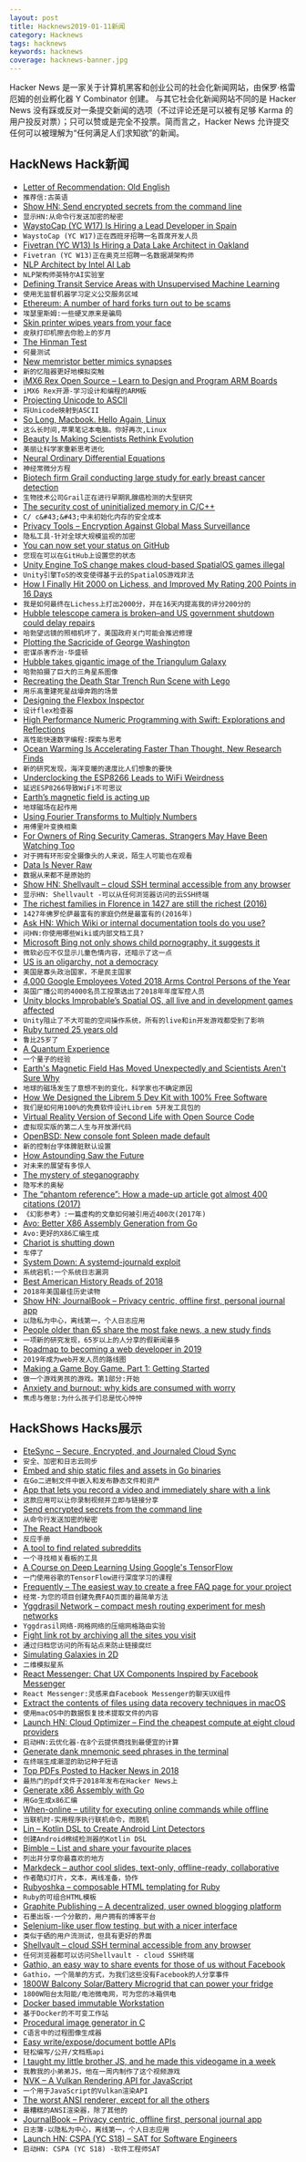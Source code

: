 ```yaml
---
layout: post
title: Hacknews2019-01-11新闻
category: Hacknews
tags: hacknews
keywords: hacknews
coverage: hacknews-banner.jpg
---
```


Hacker News 是一家关于计算机黑客和创业公司的社会化新闻网站，由保罗·格雷厄姆的创业孵化器 Y Combinator 创建。
与其它社会化新闻网站不同的是 Hacker News 没有踩或反对一条提交新闻的选项（不过评论还是可以被有足够 Karma 的用户投反对票）；只可以赞或是完全不投票。简而言之，Hacker News 允许提交任何可以被理解为“任何满足人们求知欲”的新闻。

## HackNews Hack新闻


- [Letter of Recommendation: Old English](https://www.nytimes.com/2019/01/04/magazine/letter-of-recommendation-old-english.html)
- `推荐信:古英语`
- [Show HN: Send encrypted secrets from the command line](https://www.fluidkeys.com/blog/release-0-3-send-encrypted-secrets/)
- `显示HN:从命令行发送加密的秘密`
- [WaystoCap (YC W17) Is Hiring a Lead Developer in Spain](https://careers.waystocap.com/p/4a0e303397bd-lead-software-engineer)
- `WaystoCap (YC W17)正在西班牙招聘一名首席开发人员`
- [Fivetran (YC W13) Is Hiring a Data Lake Architect in Oakland](https://jobs.lever.co/fivetran/04ad9d64-c158-40cf-b3f3-e9440cad7291)
- `Fivetran (YC W13)正在奥克兰招聘一名数据湖架构师`
- [NLP Architect by Intel AI Lab](http://nlp_architect.nervanasys.com/)
- `NLP架构师英特尔AI实验室`
- [Defining Transit Service Areas with Unsupervised Machine Learning](https://towardsdatascience.com/how-does-the-bay-area-commute-22f45e00419e)
- `使用无监督机器学习定义公交服务区域`
- [Ethereum: A number of hard forks turn out to be scams](https://decryptmedia.com/4439/ethereum-hard-fork-scam)
- `埃瑟里斯姆:一些硬叉原来是骗局`
- [Skin printer wipes years from your face](https://www.bbc.co.uk/news/av/technology-46831270/ces-2019-skin-printer-wipes-years-from-your-face)
- `皮肤打印机擦去你脸上的岁月`
- [The Hinman Test](https://avc.com/2019/01/the-hinman-test/)
- `何曼测试`
- [New memristor better mimics synapses](https://news.umich.edu/toward-brain-like-computing-new-memristor-better-mimics-synapses/)
- `新的忆阻器更好地模拟突触`
- [iMX6 Rex Open Source – Learn to Design and Program ARM Boards](https://www.imx6rex.com/open-rex/)
- `iMX6 Rex开源-学习设计和编程的ARM板`
- [Projecting Unicode to ASCII](https://www.johndcook.com/blog/2019/01/09/projecting-unicode-to-ascii/)
- `将Unicode映射到ASCII`
- [So Long, Macbook. Hello Again, Linux](http://richardmavis.info/so-long-macbook-hello-again-linux)
- `这么长时间,苹果笔记本电脑。你好再次,Linux`
- [Beauty Is Making Scientists Rethink Evolution](https://www.nytimes.com/2019/01/09/magazine/beauty-evolution-animal.html)
- `美丽让科学家重新思考进化`
- [Neural Ordinary Differential Equations](https://blog.acolyer.org/2019/01/09/neural-ordinary-differential-equations/)
- `神经常微分方程`
- [Biotech firm Grail conducting large study for early breast cancer detection](https://www.sfchronicle.com/business/article/Biotech-firm-Grail-conducting-large-study-for-13510156.php)
- `生物技术公司Grail正在进行早期乳腺癌检测的大型研究`
- [The security cost of uninitialized memory in C/C&#43;&#43;](http://lists.llvm.org/pipermail/cfe-dev/2018-November/060177.html)
- `C/ c&#43;&#43;中未初始化内存的安全成本`
- [Privacy Tools – Encryption Against Global Mass Surveillance](https://www.privacytools.io/)
- `隐私工具-针对全球大规模监视的加密`
- [You can now set your status on GitHub](https://blog.github.com/changelog/2019-01-09-set-your-status/)
- `您现在可以在GitHub上设置您的状态`
- [Unity Engine ToS change makes cloud-based SpatialOS games illegal](https://arstechnica.com/gaming/2019/01/unity-engine-tos-change-makes-cloud-based-spatialos-games-illegal/)
- `Unity引擎ToS的改变使得基于云的SpatialOS游戏非法`
- [How I Finally Hit 2000 on Lichess, and Improved My Rating 200 Points in 16 Days](https://www.trapezemobile.com/2019/01/10/how-i-finally-hit-2000-on-lichess-and-improved-my-chess-rating-by-200-points-in-16-days/)
- `我是如何最终在Lichess上打出2000分，并在16天内提高我的评分200分的`
- [Hubble telescope camera is broken–and US government shutdown could delay repairs](https://www.nature.com/articles/d41586-019-00094-0)
- `哈勃望远镜的照相机坏了，美国政府关门可能会推迟修理`
- [Plotting the Sacricide of George Washington](https://allthingsliberty.com/2014/07/plotting-the-sacricide-of-george-washington/)
- `密谋杀害乔治·华盛顿`
- [Hubble takes gigantic image of the Triangulum Galaxy](https://www.spacetelescope.org/news/heic1901/)
- `哈勃拍摄了巨大的三角星系图像`
- [Recreating the Death Star Trench Run Scene with Lego](https://blog.arduino.cc/2019/01/09/recreating-the-death-star-trench-run-scene-with-lego/)
- `用乐高重建死星战壕奔跑的场景`
- [Designing the Flexbox Inspector](https://hacks.mozilla.org/2019/01/designing-the-flexbox-inspector/)
- `设计flex检查器`
- [High Performance Numeric Programming with Swift: Explorations and Reflections](https://www.fast.ai/2019/01/10/swift-numerics/)
- `高性能快速数字编程:探索与思考`
- [Ocean Warming Is Accelerating Faster Than Thought, New Research Finds](https://www.nytimes.com/2019/01/10/climate/ocean-warming-climate-change.html)
- `新的研究发现，海洋变暖的速度比人们想象的要快`
- [Underclocking the ESP8266 Leads to WiFi Weirdness](https://hackaday.com/2019/01/04/underclocking-the-esp8266-leads-to-wifi-weirdness/)
- `延迟ESP8266导致WiFi不可思议`
- [Earth’s magnetic field is acting up](https://www.nature.com/articles/d41586-019-00007-1?utm_source=twt_nnc&amp;utm_medium=social&amp;utm_campaign=naturenews&amp;sf205680051=1)
- `地球磁场在起作用`
- [Using Fourier Transforms to Multiply Numbers](http://blog.robertelder.org/fast-multiplication-using-fourier-transform/)
- `用傅里叶变换相乘`
- [For Owners of Ring Security Cameras, Strangers May Have Been Watching Too](https://theintercept.com/2019/01/10/amazon-ring-security-camera/)
- `对于拥有环形安全摄像头的人来说，陌生人可能也在观看`
- [Data Is Never Raw](https://www.thenewatlantis.com/publications/why-data-is-never-raw)
- `数据从来都不是原始的`
- [Show HN: Shellvault – cloud SSH terminal accessible from any browser](https://www.shellvault.io/?pw_campaign=hnjan10)
- `显示HN: Shellvault -可以从任何浏览器访问的云SSH终端`
- [The richest families in Florence in 1427 are still the richest (2016)](https://qz.com/694340/the-richest-families-in-florence-in-1427-are-still-the-richest-families-in-florence/)
- `1427年佛罗伦萨最富有的家庭仍然是最富有的(2016年)`
- [Ask HN: Which Wiki or internal documentation tools do you use?](item?id=18874707)
- `问HN:你使用哪些Wiki或内部文档工具?`
- [Microsoft Bing not only shows child pornography, it suggests it](https://techcrunch.com/2019/01/10/unsafe-search/)
- `微软必应不仅显示儿童色情内容，还暗示了这一点`
- [US is an oligarchy, not a democracy](https://www.bbc.com/news/blogs-echochambers-27074746)
- `美国是寡头政治国家，不是民主国家`
- [4,000 Google Employees Voted 2018 Arms Control Persons of the Year](https://www.armscontrol.org/pressroom/2018-acpoy-winner)
- `英国广播公司的4000名员工投票选出了2018年年度军控人员`
- [Unity blocks Improbable’s Spatial OS, all live and in development games affected](https://www.mcvuk.com/development/unity-blocks-improbables-spatial-os-all-live-and-in-development-games-affected)
- `Unity阻止了不大可能的空间操作系统，所有的live和in开发游戏都受到了影响`
- [Ruby turned 25 years old](https://github.com/ruby-no-kai/ruby25/blob/master/dave_thomas.en.md)
- `鲁比25岁了`
- [A Quantum Experience](https://made2591.github.io/posts/quantum-computing)
- `一个量子的经验`
- [Earth&#39;s Magnetic Field Has Moved Unexpectedly and Scientists Aren&#39;t Sure Why](https://www.newsweek.com/earth-magnetic-field-baffle-scientists-north-pole-siberia-canada-world-1286507)
- `地球的磁场发生了意想不到的变化，科学家也不确定原因`
- [How We Designed the Librem 5 Dev Kit with 100% Free Software](https://puri.sm/posts/how-we-designed-the-librem-5-dev-kit-with-100-free-software/)
- `我们是如何用100%的免费软件设计Librem 5开发工具包的`
- [Virtual Reality Version of Second Life with Open Source Code](https://nwn.blogs.com/nwn/2019/01/windows-mixed-reality-firestorm-sl-vr-open-source.html)
- `虚拟现实版的第二人生与开放源代码`
- [OpenBSD: New console font Spleen made default](https://undeadly.org/cgi?action=article;sid=20190110064857)
- `新的控制台字体脾脏默认设置`
- [How Astounding Saw the Future](https://www.nytimes.com/2019/01/10/books/review/astounding-science-fiction-magazine.html)
- `对未来的展望有多惊人`
- [The mystery of steganography](https://increment.com/security/mystery-of-steganography/)
- `隐写术的奥秘`
- [The “phantom reference”: How a made-up article got almost 400 citations (2017)](http://retractionwatch.com/2017/11/14/phantom-reference-made-article-got-almost-400-citations/)
- `《幻影参考》:一篇虚构的文章如何被引用近400次(2017年)`
- [Avo: Better X86 Assembly Generation from Go](https://github.com/mmcloughlin/avo#readme)
- `Avo:更好的X86汇编生成`
- [Chariot is shutting down](https://blog.chariot.com/2019/01/10/important-update-from-chariot/)
- `车停了`
- [System Down: A systemd-journald exploit](https://www.openwall.com/lists/oss-security/2019/01/09/3)
- `系统宕机:一个系统日志漏洞`
- [Best American History Reads of 2018](https://medium.com/bunk/best-american-history-reads-of-2018-226dffc7f87b)
- `2018年美国最佳历史读物`
- [Show HN: JournalBook – Privacy centric, offline first, personal journal app](https://journalbook.co.uk)
- `以隐私为中心，离线第一，个人日志应用`
- [People older than 65 share the most fake news, a new study finds](https://www.theverge.com/2019/1/9/18174631/old-people-fake-news-facebook-share-nyu-princeton)
- `一项新的研究发现，65岁以上的人分享的假新闻最多`
- [Roadmap to becoming a web developer in 2019](https://github.com/kamranahmedse/developer-roadmap)
- `2019年成为web开发人员的路线图`
- [Making a Game Boy Game. Part 1: Getting Started](https://invisibleup.neocities.org/articles/18/)
- `做一个游戏男孩的游戏。第1部分:开始`
- [Anxiety and burnout: why kids are consumed with worry](https://www.vox.com/first-person/2019/1/10/18174263/anxiety-kids-burnout)
- `焦虑与倦怠:为什么孩子们总是忧心忡忡`


## HackShows Hacks展示

- [ EteSync – Secure, Encrypted, and Journaled Cloud Sync](https://www.etesync.com/)
- `安全、加密和日志云同步`
- [ Embed and ship static files and assets in Go binaries](https://github.com/knadh/stuffbin)
- `在Go二进制文件中嵌入和发布静态文件和资产`
- [ App that lets you record a video and immediately share with a link](https://getclick.co)
- `这款应用可以让你录制视频并立即与链接分享`
- [ Send encrypted secrets from the command line](https://www.fluidkeys.com/blog/release-0-3-send-encrypted-secrets/)
- `从命令行发送加密的秘密`
- [ The React Handbook](https://reacthandbook.com)
- `反应手册`
- [ A tool to find related subreddits](https://anvaka.github.io/sayit/?query=linux)
- `一个寻找相关看板的工具`
- [ A Course on Deep Learning Using Google&#39;s TensorFlow](https://github.com/astorfi/TensorFlow-World#5)
- `一门使用谷歌的TensorFlow进行深度学习的课程`
- [ Frequently – The easiest way to create a free FAQ page for your project](https://frequently.io/)
- `经常-为您的项目创建免费FAQ页面的最简单方法`
- [ Yggdrasil Network – compact mesh routing experiment for mesh networks](https://yggdrasil-network.github.io)
- `Yggdrasil网络-网格网络的压缩网格路由实验`
- [ Fight link rot by archiving all the sites you visit](https://github.com/pirate/ArchiveBox)
- `通过归档您访问的所有站点来防止链接腐烂`
- [ Simulating Galaxies in 2D](https://www.youtube.com/watch?v=YiAiEWqxLWg)
- `二维模拟星系`
- [ React Messenger: Chat UX Components Inspired by Facebook Messenger](https://github.com/sejr/react-messenger)
- `React Messenger:灵感来自Facebook Messenger的聊天UX组件`
- [ Extract the contents of files using data recovery techniques in macOS](https://macdaddy.io/file-extractor/)
- `使用macOS中的数据恢复技术提取文件的内容`
- [Launch HN: Cloud Optimizer – Find the cheapest compute at eight cloud providers](https://cloudoptimizer.io)
- `启动HN:云优化器-在8个云提供商找到最便宜的计算`
- [ Generate dank mnemonic seed phrases in the terminal](https://github.com/sindresorhus/doge-seed-cli)
- `在终端生成潮湿的助记种子短语`
- [ Top PDFs Posted to Hacker News in 2018](https://getpolarized.io/2019/01/08/top-pdfs-of-2018-hackernews.html)
- `最热门的pdf文件于2018年发布在Hacker News上`
- [ Generate x86 Assembly with Go](https://github.com/mmcloughlin/avo)
- `用Go生成x86汇编`
- [ When-online – utility for executing online commands while offline](https://github.com/ihoegen/when-online)
- `当联机时-实用程序执行联机命令，而脱机`
- [ Lin – Kotlin DSL to Create Android Lint Detectors](https://github.com/Serchinastico/Lin)
- `创建Android棉绒检测器的Kotlin DSL`
- [ Bimble – List and share your favourite places](https://www.bimblehq.com)
- `列出并分享你最喜欢的地方`
- [ Markdeck – author cool slides, text-only, offline-ready, collaborative](https://github.com/arnehilmann/markdeck)
- `作者酷幻灯片，文本，离线准备，协作`
- [ Rubyoshka – composable HTML templating for Ruby](https://github.com/digital-fabric/rubyoshka#installing-rubyoshka)
- `Ruby的可组合HTML模板`
- [ Graphite Publishing – A decentralized, user owned blogging platform](https://publishing.graphitedocs.com)
- `石墨出版-一个分散的，用户拥有的博客平台`
- [ Selenium-like user flow testing, but with a nicer interface](http://fleetapp.cc/)
- `类似于硒的用户流测试，但具有更好的界面`
- [ Shellvault – cloud SSH terminal accessible from any browser](https://www.shellvault.io/?pw_campaign=hnjan10)
- `任何浏览器都可以访问Shellvault - cloud SSH终端`
- [ Gathio, an easy way to share events for those of us without Facebook](http://gath.io)
- `Gathio，一个简单的方式，为我们这些没有Facebook的人分享事件`
- [ 1800W Balcony Solar/Battery Microgrid that can power your fridge](https://sunboxlabs.com/solar-xantrex-kit-apartment/)
- `1800W阳台太阳能/电池微电网，可为您的冰箱供电`
- [ Docker based immutable Workstation](https://github.com/mikadosoftware/workstation)
- `基于Docker的不可变工作站`
- [ Procedural image generator in C](https://github.com/andportnoy/imggen)
- `C语言中的过程图像生成器`
- [ Easy write/expose/document bottle APIs](https://bottle-tools.readthedocs.io/en/latest/)
- `轻松编写/公开/文档瓶api`
- [ I taught my little brother JS, and he made this videogame in a week](https://s-poony.github.io/Ultra-Square-Catcher-USC-/jeuvideo.html)
- `我教我的小弟弟JS，他在一周内制作了这个视频游戏`
- [ NVK – A Vulkan Rendering API for JavaScript](https://github.com/maierfelix/nvk)
- `一个用于JavaScript的Vulkan渲染API`
- [ The worst ANSI renderer, except for all the others](https://hpjansson.org/blag/2019/01/07/the-worst-ansi-renderer-except-for-all-the-others/)
- `最糟糕的ANSI渲染器，除了其他的`
- [ JournalBook – Privacy centric, offline first, personal journal app](https://journalbook.co.uk)
- `日志簿-以隐私为中心，离线第一，个人日志应用`
- [Launch HN: CSPA (YC S18) – SAT for Software Engineers](https://news.ycombinator.com/item?id=18852348)
- `启动HN: CSPA (YC S18) -软件工程师SAT`


